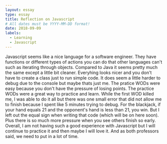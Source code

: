 ```yaml
---
layout: essay
type: essay
title: Reflection on Javascript
# All dates must be YYYY-MM-DD format!
date: 2018-09-09
labels:
  - Learning
  - Javascript
---
```


Javascript seems like a nice language for a software engineer. They have functions or different types of actions you can do that other languages can't such as iterating through objects. Compared to Java it seems pretty much the same except a little bit cleaner. Everyhing looks nicer and you don't have to create a class just to run simple code. It does seem a little harder to debug due to the console but maybe thats just me. The pratice WODs were easy because you don't have the pressure of losing points. The practice WODs were a great way to practice and learn. While the first WOD killed me, I was able to do it all but there was one small error that did not allow me to finish because I spent like 5 minutes trying to debug. For the blackjack, if your hand equals 21 and the opponent's hand is less than 21, you win. But I left out the equal sign when writing that code (which will be on here soon). Plus there is so much more pressure when you see others finish so early. Overall, I am not having such a good experience with Javascript but I will continue to practice it and then maybe I will love it. And as both professors said, we need to put in a lot of time.
